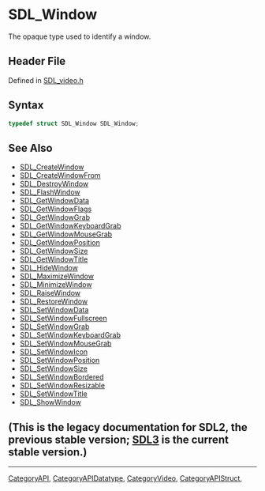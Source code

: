 # SDL_Window

The opaque type used to identify a window.

## Header File

Defined in [SDL_video.h](https://github.com/libsdl-org/SDL/blob/SDL2/include/SDL_video.h)

## Syntax

```c
typedef struct SDL_Window SDL_Window;
```

## See Also

- [SDL_CreateWindow](SDL_CreateWindow)
- [SDL_CreateWindowFrom](SDL_CreateWindowFrom)
- [SDL_DestroyWindow](SDL_DestroyWindow)
- [SDL_FlashWindow](SDL_FlashWindow)
- [SDL_GetWindowData](SDL_GetWindowData)
- [SDL_GetWindowFlags](SDL_GetWindowFlags)
- [SDL_GetWindowGrab](SDL_GetWindowGrab)
- [SDL_GetWindowKeyboardGrab](SDL_GetWindowKeyboardGrab)
- [SDL_GetWindowMouseGrab](SDL_GetWindowMouseGrab)
- [SDL_GetWindowPosition](SDL_GetWindowPosition)
- [SDL_GetWindowSize](SDL_GetWindowSize)
- [SDL_GetWindowTitle](SDL_GetWindowTitle)
- [SDL_HideWindow](SDL_HideWindow)
- [SDL_MaximizeWindow](SDL_MaximizeWindow)
- [SDL_MinimizeWindow](SDL_MinimizeWindow)
- [SDL_RaiseWindow](SDL_RaiseWindow)
- [SDL_RestoreWindow](SDL_RestoreWindow)
- [SDL_SetWindowData](SDL_SetWindowData)
- [SDL_SetWindowFullscreen](SDL_SetWindowFullscreen)
- [SDL_SetWindowGrab](SDL_SetWindowGrab)
- [SDL_SetWindowKeyboardGrab](SDL_SetWindowKeyboardGrab)
- [SDL_SetWindowMouseGrab](SDL_SetWindowMouseGrab)
- [SDL_SetWindowIcon](SDL_SetWindowIcon)
- [SDL_SetWindowPosition](SDL_SetWindowPosition)
- [SDL_SetWindowSize](SDL_SetWindowSize)
- [SDL_SetWindowBordered](SDL_SetWindowBordered)
- [SDL_SetWindowResizable](SDL_SetWindowResizable)
- [SDL_SetWindowTitle](SDL_SetWindowTitle)
- [SDL_ShowWindow](SDL_ShowWindow)


## (This is the legacy documentation for SDL2, the previous stable version; [SDL3](https://wiki.libsdl.org/SDL3/) is the current stable version.)



----
[CategoryAPI](CategoryAPI), [CategoryAPIDatatype](CategoryAPIDatatype), [CategoryVideo](CategoryVideo), [CategoryAPIStruct](CategoryAPIStruct), 


